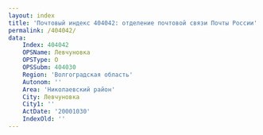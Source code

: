 ```yaml
---
layout: index
title: 'Почтовый индекс 404042: отделение почтовой связи Почты России'
permalink: /404042/
data:
    Index: 404042
    OPSName: Левчуновка
    OPSType: О
    OPSSubm: 404030
    Region: 'Волгоградская область'
    Autonom: ''
    Area: 'Николаевский район'
    City: Левчуновка
    City1: ''
    ActDate: '20001030'
    IndexOld: ''
---
```


